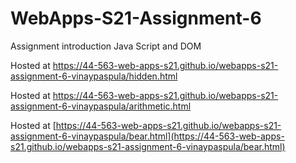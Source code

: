 # WebApps-S21-Assignment-6
Assignment introduction Java Script and DOM

Hosted at [https://44-563-web-apps-s21.github.io/webapps-s21-assignment-6-vinaypaspula/hidden.html
](https://44-563-web-apps-s21.github.io/webapps-s21-assignment-6-vinaypaspula/hidden.html
)

Hosted at [https://44-563-web-apps-s21.github.io/webapps-s21-assignment-6-vinaypaspula/arithmetic.html
](https://44-563-web-apps-s21.github.io/webapps-s21-assignment-6-vinaypaspula/arithmetic.html
)

Hosted at [https://44-563-web-apps-s21.github.io/webapps-s21-assignment-6-vinaypaspula/bear.html](https://44-563-web-apps-s21.github.io/webapps-s21-assignment-6-vinaypaspula/bear.html)
